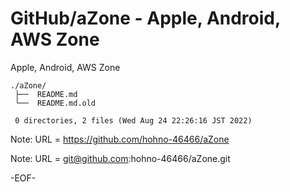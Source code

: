 # GitHub/aZone - Apple, Android, AWS Zone

Apple, Android, AWS Zone

    ./aZone/
     ├──  README.md
     └──  README.md.old
     
     0 directories, 2 files (Wed Aug 24 22:26:16 JST 2022)


Note: URL = https://github.com/hohno-46466/aZone

Note: URL = git@github.com:hohno-46466/aZone.git

-EOF-
